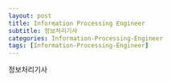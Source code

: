 ```yaml
---
layout: post
title: Information Processing Engineer
subtitle: 정보처리기사
categories: Information-Processing-Engineer
tags: [Information-Processing-Engineer]
---
```


정보처리기사